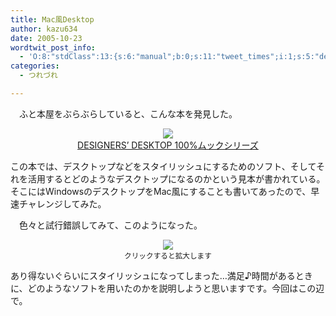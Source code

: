 ```yaml
---
title: Mac風Desktop
author: kazu634
date: 2005-10-23
wordtwit_post_info:
  - 'O:8:"stdClass":13:{s:6:"manual";b:0;s:11:"tweet_times";i:1;s:5:"delay";i:0;s:7:"enabled";i:1;s:10:"separation";s:2:"60";s:7:"version";s:3:"3.7";s:14:"tweet_template";b:0;s:6:"status";i:2;s:6:"result";a:0:{}s:13:"tweet_counter";i:2;s:13:"tweet_log_ids";a:1:{i:0;i:2117;}s:9:"hash_tags";a:0:{}s:8:"accounts";a:1:{i:0;s:7:"kazu634";}}'
categories:
  - つれづれ

---
```

<div class="section">
<p>
    　ふと本屋をぶらぶらしていると、こんな本を発見した。
</p>
  
<p>
</p>
  
<p>
<center>
<a href="https://www.amazon.co.jp/exec/obidos/ASIN/4883804801/qid%3D1129993230/250-5914434-1769863" onclick="__gaTracker('send', 'event', 'outbound-article', 'https://www.amazon.co.jp/exec/obidos/ASIN/4883804801/qid%3D1129993230/250-5914434-1769863', 'DESIGNERS’ DESKTOP    100%ムックシリーズ');" target="blank"><img src="http://image.blog.livedoor.jp/simoom634/imgs/0/a/0a6d4df5.gif" border="0" /><br />DESIGNERS’ DESKTOP 100%ムックシリーズ</a>
</center>
</p></p> 
  
<p>
    この本では、デスクトップなどをスタイリッシュにするためのソフト、そしてそれを活用するとどのようなデスクトップになるのかという見本が書かれている。そこにはWindowsのデスクトップをMac風にすることも書いてあったので、早速チャレンジしてみた。
</p>
  
<p>
</p>
  
<p>
    　色々と試行錯誤してみて、このようになった。
</p>
  
<p>
</p>
  
<p>
<center>
<a href="http://image.blog.livedoor.jp/simoom634/imgs/c/f/cf326e24.JPG" onclick="__gaTracker('send', 'event', 'outbound-article', 'http://image.blog.livedoor.jp/simoom634/imgs/c/f/cf326e24.JPG', '');" target="blank"><img src="http://image.blog.livedoor.jp/simoom634/imgs/c/f/cf326e24-s.JPG" border="0" /></a>
</center>
    
<center>
<small>クリックすると拡大します</small>
</center>
</p></p> 
  
<p>
    あり得ないぐらいにスタイリッシュになってしまった…満足♪時間があるときに、どのようなソフトを用いたのかを説明しようと思いますです。今回はこの辺で。
</p>
  
<p>
</div>
